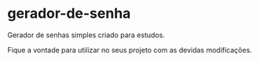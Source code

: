 # gerador-de-senha
Gerador de senhas simples criado para estudos.

Fique a vontade para utilizar no seus projeto com as devidas modificações.
